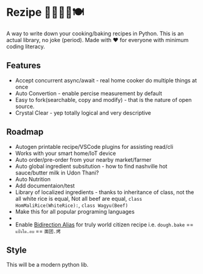 # Rezipe 👨‍🍳👩‍🍳🍽
A way to write down your cooking/baking recipes in Python. This is an actual library, no joke (period). Made with ❤ for everyone with minimum coding literacy.

## Features
* Accept concurrent async/await - real home cooker do multiple things at once
* Auto Convertion - enable percise measurement by default
* Easy to fork(searchable, copy and modify) - that is the nature of open source.
* Crystal Clear - yep totally logical and very descriptive


## Roadmap
* Autogen printable recipe/VSCode plugins for assisting read/cli
* Works with your smart home/IoT device
* Auto order/pre-order from your nearby market/farmer
* Auto global ingredient subsitution - how to find nashville hot sauce/butter milk in Udon Thani?
* Auto Nutrition
* Add documentaion/test
* Library of localized ingredients - thanks to inheritance of class, not the all white rice is equal, Not all beef are equal,  `class HomMaliRice(WhiteRice):`, `class Wagyu(Beef)`
* Make this for all popular programing languages
*
* Enable [Bidirection Alias](https://dev.to/circleoncircles/rewrite-link-bidirectional-aliasing-in-python-ekl) for truly world citizen recipe i.e. `dough.bake` == `แป้งโด.อบ` == `面团.烤`

## Style
This will be a modern python lib.
